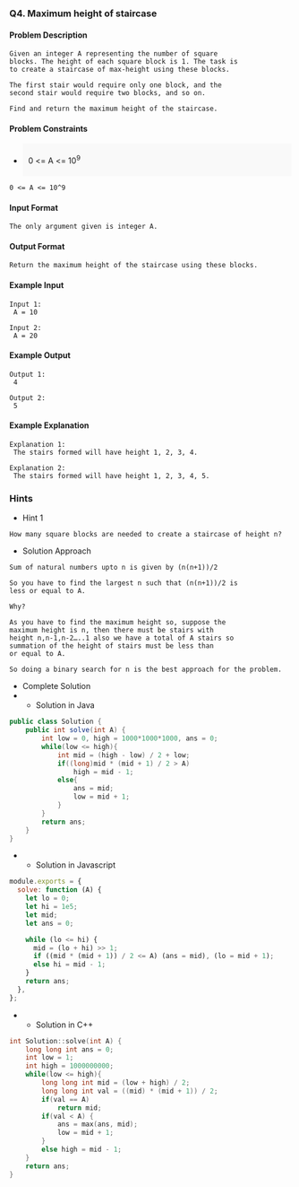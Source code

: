 ### Q4. Maximum height of staircase
#### Problem Description
```text
Given an integer A representing the number of square 
blocks. The height of each square block is 1. The task is 
to create a staircase of max-height using these blocks.

The first stair would require only one block, and the 
second stair would require two blocks, and so on.

Find and return the maximum height of the staircase.
```
#### Problem Constraints
* <div style="background-color: #f9f9f9; padding: 5px 10px; ">
  <p>0 &lt;= A &lt;= 10<sup>9</sup></p>
  </div>
```text
0 <= A <= 10^9
```
#### Input Format
```text
The only argument given is integer A.
```
#### Output Format
```text
Return the maximum height of the staircase using these blocks.
```
#### Example Input
```text
Input 1:
 A = 10

Input 2:
 A = 20
```
#### Example Output
```text
Output 1:
 4

Output 2:
 5
```
#### Example Explanation
```text
Explanation 1:
 The stairs formed will have height 1, 2, 3, 4.

Explanation 2:
 The stairs formed will have height 1, 2, 3, 4, 5.
```
### Hints
* Hint 1
```text
How many square blocks are needed to create a staircase of height n?
```
* Solution Approach
```text
Sum of natural numbers upto n is given by (n(n+1))/2

So you have to find the largest n such that (n(n+1))/2 is 
less or equal to A.

Why?

As you have to find the maximum height so, suppose the 
maximum height is n, then there must be stairs with 
height n,n-1,n-2…..1 also we have a total of A stairs so 
summation of the height of stairs must be less than 
or equal to A.

So doing a binary search for n is the best approach for the problem.
```
* Complete Solution
* * Solution in Java
```java
public class Solution {
    public int solve(int A) {
        int low = 0, high = 1000*1000*1000, ans = 0;
        while(low <= high){
            int mid = (high - low) / 2 + low;
            if((long)mid * (mid + 1) / 2 > A)
                high = mid - 1;   
            else{
                ans = mid;
                low = mid + 1;
            }
        }
        return ans;
    }
}
```
* * Solution in Javascript
```javascript
module.exports = {
  solve: function (A) {
    let lo = 0;
    let hi = 1e5;
    let mid;
    let ans = 0;

    while (lo <= hi) {
      mid = (lo + hi) >> 1;
      if ((mid * (mid + 1)) / 2 <= A) (ans = mid), (lo = mid + 1);
      else hi = mid - 1;
    }
    return ans;
  },
};
```
* * Solution in C++
```cpp
int Solution::solve(int A) {
    long long int ans = 0;
    int low = 1;
    int high = 1000000000;
    while(low <= high){
        long long int mid = (low + high) / 2;
        long long int val = ((mid) * (mid + 1)) / 2;
        if(val == A)
            return mid;
        if(val < A) {
            ans = max(ans, mid);
            low = mid + 1;
        }
        else high = mid - 1;
    }
    return ans;
}
```

